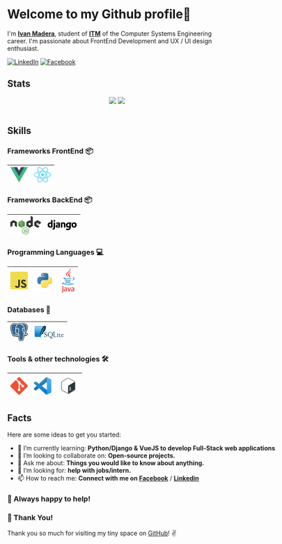 # Welcome to my Github profile👋

I'm **[Ivan Madera](https://www.linkedin.com/in/ivan-madera/)**,  student of **[ITM](https://www.itmerida.mx/)** of the Computer Systems Engineering career. I'm passionate about FrontEnd Development and UX / UI design enthusiast.

[![LinkedIn](https://img.shields.io/static/v1.svg?label=LinkedIn&message=@IvanMadera&logo=linkedin&style=flat&color=blue)](https://www.linkedin.com/in/ivan-madera/)
[![Facebook](https://img.shields.io/static/v1.svg?label=facebook&message=@IvanMadera&logo=facebook&style=flat&color=blue)](https://www.facebook.com/ivan.madera1999)

## Stats

<nobr>
<p align="center">
  <img src ="https://github-readme-stats.vercel.app/api?username=ivanmadera&show_icons=true&count_private=true&theme=dark&hide_border=true">
  <img src ="https://github-readme-stats.vercel.app/api/top-langs/?username=ivanmadera&layout=compact&hide_border=true&theme=dark&langs_count=6&hide=jupyter%20notebook,tex,css,php" width="500">
  <br>
  <br>
</p>

## Skills

### Frameworks FrontEnd :package:

| [<img src="assets/vue.png" title="vue" alt="vue" width="40">](https://vuejs.org/) | [<img src="assets/react.png" title="react" alt="react" width="40">](https://es.reactjs.org/) |
| --------------------------------------------------------------------------------- | ----------------------------------------------------------------------------------- |


### Frameworks BackEnd :package:

| [<img src="assets/nodejs.png" title="node" alt="node" width="70">](https://nodejs.org/es/) | [<img src="assets/django.png" title="django" alt="django" width="70">](https://www.djangoproject.com/) |
| ------------------------------------------------------------------------------------------ | ----------------------------------------------------------------------------------- |


### Programming Languages :computer:

| [<img src="assets/javascript.png" title="js" alt="js" width="40">](https://developer.mozilla.org/en-US/docs/Web/JavaScript) | [<img src="assets/python.png" title="python" alt="python" width="50">](https://www.python.org/) | [<img src="assets/java.png" title="ts" alt="ts" width="30">](https://www.java.com/es/) |
| --------------------------------------------------------------------------------------------------------------------------- | ----------------------------------------------------------------------------------------------- | -------------------------------------------------------------------------------------- |


### Databases :floppy_disk:

| [<img src="assets/postgres.svg" title="postgres" alt="postgres" width="40">](https://www.postgresql.org/) | [<img src="assets/sqlite.png" title="sqlite" alt="sqlite" width="70">](https://www.sqlite.org/index.html) |
| --------------------------------------------------------------------------------------------------------- | ------------------------------------------------------------------------------------------- |


### Tools & other technologies :hammer_and_wrench:

| [<img src="assets/git.png" title="git" alt="git" width="40">](https://git-scm.com/) | [<img src="assets/vscode.png" width="40">](https://code.visualstudio.com/) | [<img src="assets/bash.png" title="bash" alt="bash" width="50">](https://www.gnu.org/software/bash/) |
| ----------------------------------------------------------------------------------- | -------------------------------------------------------------------------- | -------------------------------------------------------------------------- |


## Facts

Here are some ideas to get you started:

- 🌱 I’m currently learning: **Python/Django & VueJS to develop Full-Stack web applications**
- 👯 I’m looking to collaborate on: **Open-source projects.**
- 💬 Ask me about: **Things you would like to know about anything.**
- 🤔 I’m looking for: **help with jobs/intern.**
- 📫 How to reach me: **Connect with me on [Facebook](https://www.facebook.com/ivan.madera1999)** / **[Linkedin](https://www.linkedin.com/in/ivan-madera/)**

### :handshake: Always happy to help!

### :hugs: Thank You!

Thank you so much for visiting my tiny space on [GitHub](https://github.com/IvanMadera)! :v:
